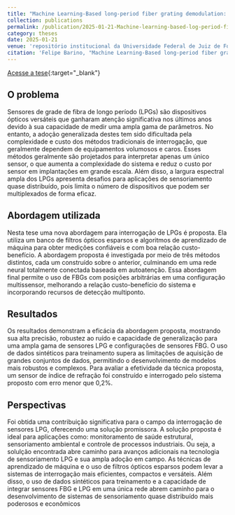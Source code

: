```yaml
---
title: "Machine Learning-Based long-period fiber grating demodulation: A promising tool for cost-effective in-field implementation"
collection: publications
permalink: /publication/2025-01-21-Machine-learning-based-log-period-fiber-grating-demodulation
category: theses
date: 2025-01-21
venue: 'repositório institucional da Universidade Federal de Juiz de Fora (em edição)'
citation: 'Felipe Barino, "Machine Learning-Based long-period fiber grating demodulation: A promising tool for cost-effective in-field implementation." repositório institucional da Universidade Federal de Juiz de Fora, (Tese de Doutorado) 2025.'
---
```


[Acesse a tese](/files/tese_barino.pdf){:target="_blank"}


## O problema

Sensores de grade de fibra de longo período (LPGs) são dispositivos ópticos versáteis que ganharam atenção significativa nos últimos anos devido à sua capacidade de medir uma ampla gama de parâmetros.  No entanto, a adoção generalizada destes tem sido dificultada pela complexidade e custo dos métodos tradicionais de interrogação, que geralmente dependem de equipamentos volumosos e caros.  Esses métodos geralmente são projetados para interpretar apenas um único sensor, o que aumenta a complexidade do sistema e reduz o custo por sensor em implantações em grande escala. Além disso, a largura espectral ampla dos LPGs apresenta desafios para aplicações de sensoriamento quase distribuído, pois limita o número de dispositivos que podem ser multiplexados de forma eficaz.

## Abordagem utilizada

Nesta tese uma nova abordagem para interrogação de LPGs é proposta. Ela utiliza um banco de filtros ópticos esparsos e algoritmos de aprendizado de máquina para obter medições confiáveis e com boa relação custo-benefício.  A abordagem proposta é investigada por meio de três métodos distintos, cada um construído sobre o anterior, culminando em uma rede neural totalmente conectada baseada em autoatenção. Essa abordagem final permite o uso de FBGs com posições arbitrárias em uma configuração multissensor, melhorando a relação custo-benefício do sistema e incorporando recursos de detecção multiponto. 

## Resultados

Os resultados demonstram a eficácia da abordagem proposta, mostrando sua alta precisão, robustez ao ruído e capacidade de generalização para uma ampla gama de sensores LPG e configurações de sensores FBG.  O uso de dados sintéticos para treinamento supera as limitações de aquisição de grandes conjuntos de dados, permitindo o desenvolvimento de modelos mais robustos e complexos. Para avaliar a efetividade da técnica proposta, um sensor de índice de refração foi construído e interrogado pelo sistema proposto com erro menor que 0,2%.

## Perspectivas

Foi obtida uma contribuição significativa para o campo da interrogação de sensores LPG, oferecendo uma solução promissora. A solução proposta é ideal para aplicações como: monitoramento de saúde estrutural, sensoriamento ambiental e controle de processos industriais. Ou seja, a solulção encontrada abre caminho para avanços adicionais na tecnologia de sensoriamento LPG e sua ampla adoção em campo. As técnicas de aprendizado de máquina e o uso de filtros ópticos esparsos podem levar a sistemas de interrogação mais eficientes, compactos e versáteis. Além disso, o uso de dados sintéticos para treinamento e a capacidade de integrar sensores FBG e LPG em uma única rede abrem caminho para o desenvolvimento de sistemas de sensoriamento quase distribuído mais poderosos e econômicos